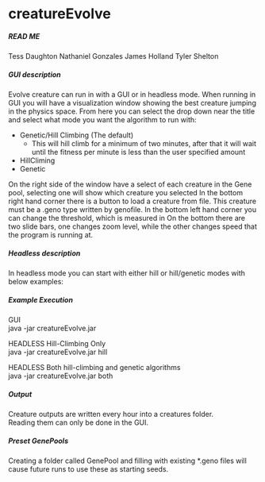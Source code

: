 # creatureEvolve

##### READ ME  
Tess Daughton
Nathaniel Gonzales
James Holland
Tyler Shelton

##### GUI description  
Evolve creature can run in with a GUI or in headless mode.
When running in GUI you will have a visualization window showing the best creature jumping in the physics space.
From here you can select the drop down  near the title and select what mode you want the algorithm to run with:
* Genetic/Hill Climbing (The default)
  * This will hill climb for a minimum of two minutes, after that it will wait until the fitness per minute is less than the user specified amount
* HillCliming
* Genetic

On the right side of the window have a select of each creature in the Gene pool, selecting one will show which creature you selected
In the bottom right hand corner there is a button to load a creature from file. This creature must be a .geno type written by genofile.
In the bottom left hand corner you can change the threshold, which is measured in
On the bottom there are two slide bars, one changes zoom level, while the other changes speed that the program is running at.

##### Headless description  
In headless mode you can start with either hill or hill/genetic modes with below examples:

##### Example Execution  
GUI  
 java -jar creatureEvolve.jar

HEADLESS Hill-Climbing Only  
 java -jar creatureEvolve.jar hill

HEADLESS Both hill-climbing and genetic algorithms  
 java -jar creatureEvolve.jar both

##### Output  
Creature outputs are written every hour into a creatures folder.  
Reading them can only be done in the GUI.

##### Preset GenePools  
Creating a folder called GenePool and filling with existing *.geno files will cause future runs to use these as starting seeds.
